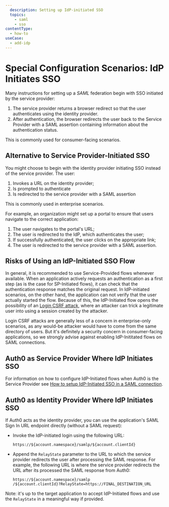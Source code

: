 ```yaml
---
  description: Setting up IdP-initiated SSO
  topics:
    - saml
    - sso
contentType:
  - how-to
useCase:
  - add-idp
---
```


# Special Configuration Scenarios: IdP Initiates SSO

Many instructions for setting up a <dfn data-key="security-assertion-markup-language">SAML</dfn> federation begin with SSO initiated by the service provider:

1. The service provider returns a browser redirect so that the user authenticates using the identity provider.
2. After authentication, the browser redirects the user back to the Service Provider with a SAML assertion containing information about the authentication status.

This is commonly used for consumer-facing scenarios.

## Alternative to Service Provider-Initiated SSO

You might choose to begin with the identity provider initiating SSO instead of the service provider. The user:

1. Invokes a URL on the identity provider;
2. Is prompted to authenticate
3. Is redirected to the service provider with a SAML assertion

This is commonly used in enterprise scenarios.

For example, an organization might set up a portal to ensure that users navigate to the correct application:

1. The user navigates to the portal's URL;
2. The user is redirected to the IdP, which authenticates the user;
3. If successfully authenticated, the user clicks on the appropriate link;
4. The user is redirected to the service provider with a SAML assertion.

## Risks of Using an IdP-Initiated SSO Flow

In general, it is recommended to use Service-Provided flows whenever available. When an application actively requests an authentication as a first step (as is the case for SP-Initiated flows), it can check that the authentication response matches the original request. 
In IdP-initiated scenarios, on the other hand, the application can not verify that the user actually started the flow. Because of this, the IdP-Initiated flow opens the possibility of an [Login CSRF attack](https://support.detectify.com/customer/portal/articles/1969819-login-csrf), where an attacker can trick a legitimate user into using a session created by the attacker. 

Login CSRF attacks are generally less of a concern in enterprise-only scenarios, as any would-be attacker would have to come from the same directory of users. But it's definitely a security concern in consumer-facing applications, so we strongly advise against enabling IdP-Inititated flows on SAML connections.

## Auth0 as Service Provider Where IdP Initiates SSO

For information on how to configure IdP-Initiated flows when Auth0 is the Service Provider see [How to setup IdP-Initiated SSO in a SAML connection](/protocols/saml/idp-initiated-sso).

## Auth0 as Identity Provider Where IdP Initiates SSO

If Auth0 acts as the identity provider, you can use the application's SAML Sign In URL endpoint directly (without a SAML request):

* Invoke the IdP-initiated login using the following URL:

  ```text
  https://${account.namespace}/samlp/${account.clientId}
  ```

* Append the `RelayState` parameter to the URL to which the service provider redirects the user after processing the SAML response. For example, the following URL is where the service provider redirects the URL after its processed the SAML response from Auth0:

  ```text
  https://${account.namespace}/samlp
  /${account.clientId}?RelayState=https://FINAL_DESTINATION_URL
  ```

Note: it's up to the target application to accept IdP-Initiated flows and use the `RelayState` in a meaningful way if provided.